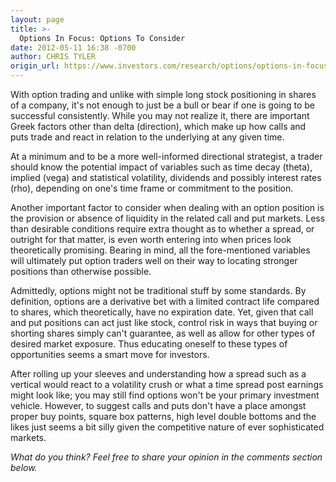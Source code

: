 ```yaml
---
layout: page
title: >-
  Options In Focus: Options To Consider
date: 2012-05-11 16:38 -0700
author: CHRIS TYLER
origin_url: https://www.investors.com/research/options/options-in-focus-options-to-consider/
---
```






With option trading and unlike with simple long stock positioning in shares of a company, it's not enough to just be a bull or bear if one is going to be successful consistently. While you may not realize it, there are important Greek factors other than delta (direction), which make up how calls and puts trade and react in relation to the underlying at any given time.

  

At a minimum and to be a more well-informed directional strategist, a trader should know the potential impact of variables such as time decay (theta), implied (vega) and statistical volatility, dividends and possibly interest rates (rho), depending on one's time frame or commitment to the position.

  

Another important factor to consider when dealing with an option position is the provision or absence of liquidity in the related call and put markets. Less than desirable conditions require extra thought as to whether a spread, or outright for that matter, is even worth entering into when prices look theoretically promising. Bearing in mind, all the fore-mentioned variables will ultimately put option traders well on their way to locating stronger positions than otherwise possible.

  

Admittedly, options might not be traditional stuff by some standards. By definition, options are a derivative bet with a limited contract life compared to shares, which theoretically, have no expiration date. Yet, given that call and put positions can act just like stock, control risk in ways that buying or shorting shares simply can't guarantee, as well as allow for other types of desired market exposure. Thus educating oneself to these types of opportunities seems a smart move for investors.

  

After rolling up your sleeves and understanding how a spread such as a vertical would react to a volatility crush or what a time spread post earnings might look like; you may still find options won't be your primary investment vehicle. However, to suggest calls and puts don't have a place amongst proper buy points, square box patterns, high level double bottoms and the likes just seems a bit silly given the competitive nature of ever sophisticated markets.

  

*What do you think? Feel free to share your opinion in the comments section below.*




